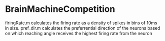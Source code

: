 # BrainMachineCompetition

firingRate.m calculates the firing rate as a density of spikes in bins of 10ms in size. 
pref_dir.m calculates the preferrential direction of the neurons based on which reaching angle receives the highest firing rate from the neuron

